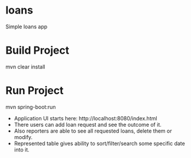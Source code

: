 # loans
Simple loans app

# Build Project
mvn clear install

# Run Project
mvn spring-boot:run


* Application UI starts here: http://localhost:8080/index.html
* There users can add loan request and see the outcome of it.
* Also reporters are able to see all requested loans, delete them or modify.
* Represented table gives ability to sort/filter/search some specific date into it.
